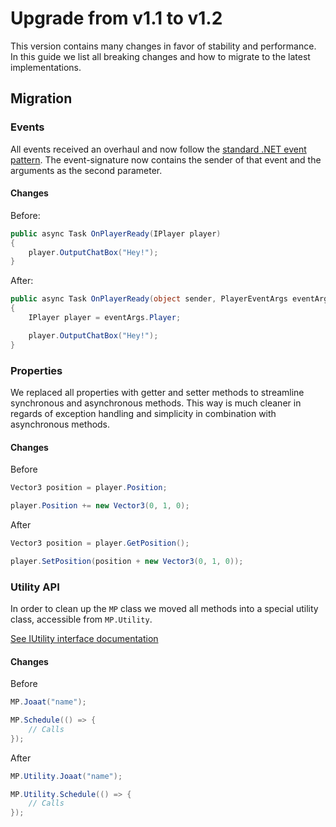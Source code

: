 # Upgrade from v1.1 to v1.2

This version contains many changes in favor of stability and performance. In this guide we list all breaking changes and how to migrate to the latest implementations.

## Migration

### Events

All events received an overhaul and now follow the [standard .NET event pattern](https://docs.microsoft.com/en-us/dotnet/csharp/event-pattern). The event-signature now contains the sender of that event and the arguments as the second parameter.

#### Changes

Before:
```cs
public async Task OnPlayerReady(IPlayer player) 
{
    player.OutputChatBox("Hey!");
}
```

After:
```cs
public async Task OnPlayerReady(object sender, PlayerEventArgs eventArgs)
{
    IPlayer player = eventArgs.Player;

    player.OutputChatBox("Hey!");
}
```

### Properties

We replaced all properties with getter and setter methods to streamline synchronous and asynchronous methods. This way is much cleaner in regards of exception handling and simplicity in combination with asynchronous methods.

#### Changes

Before
```cs
Vector3 position = player.Position;

player.Position += new Vector3(0, 1, 0);
```

After
```cs
Vector3 position = player.GetPosition();

player.SetPosition(position + new Vector3(0, 1, 0));
```

### Utility API

In order to clean up the `MP` class we moved all methods into a special utility class, accessible from `MP.Utility`.

[See IUtility interface documentation](~/api/AlternateLife.RageMP.Net.Interfaces.IUtility.yml)

#### Changes

Before
```cs
MP.Joaat("name");

MP.Schedule(() => {
    // Calls
});
```

After
```cs
MP.Utility.Joaat("name");

MP.Utility.Schedule(() => {
    // Calls
});
```
